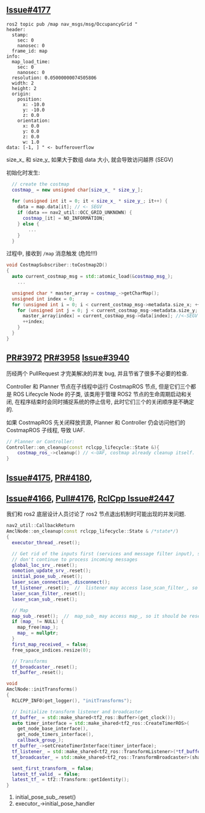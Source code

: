 ## [Issue#4177](https://github.com/ros-planning/navigation2/issues/4177)

```
ros2 topic pub /map nav_msgs/msg/OccupancyGrid "
header:
  stamp:
    sec: 0
    nanosec: 0
  frame_id: map
info:
  map_load_time:
    sec: 0
    nanosec: 0
  resolution: 0.05000000074505806
  width: 2
  height: 2
  origin:
    position:
      x: -10.0
      y: -10.0
      z: 0.0
    orientation:
      x: 0.0
      y: 0.0
      z: 0.0
      w: 1.0
data: [-1, ] " <- bufferoverflow
```

size_x_ 和 size_y_ 如果大于数组 data 大小, 就会导致访问越界 (SEGV)

初始化时发生:

```cpp
  // create the costmap
  costmap_ = new unsigned char[size_x_ * size_y_];
  
  for (unsigned int it = 0; it < size_x_ * size_y_; it++) {
    data = map.data[it]; // <- SEGV
    if (data == nav2_util::OCC_GRID_UNKNOWN) {
      costmap_[it] = NO_INFORMATION;
    } else {
		...
    }
  }
```

过程中, 接收到 `/map` 消息触发 (危险!!!)

```cpp
void CostmapSubscriber::toCostmap2D()
{
  auto current_costmap_msg = std::atomic_load(&costmap_msg_);
	...

  unsigned char * master_array = costmap_->getCharMap();
  unsigned int index = 0;
  for (unsigned int i = 0; i < current_costmap_msg->metadata.size_x; ++i) {
    for (unsigned int j = 0; j < current_costmap_msg->metadata.size_y; ++j) {
      master_array[index] = current_costmap_msg->data[index]; //<-SEGV
      ++index;
    }
  }
}
```

## [PR#3972](https://github.com/ros-planning/navigation2/pull/3958) [PR#3958](https://github.com/ros-planning/navigation2/pull/3958) [Issue#3940](https://github.com/ros-planning/navigation2/issues/3940)

历经两个 PullRequest 才完美解决的并发 bug, 并且节省了很多不必要的检查.

Controller 和 Planner 节点在子线程中运行 CostmapROS 节点, 但是它们三个都是 ROS Lifecycle Node 的子类, 该类用于管理 ROS2 节点的生命周期启动和关闭, 在程序结束时会同时捕捉系统的停止信号, 此时它们三个的关闭顺序是不确定的. 

如果 CostmapROS 先关闭释放资源, Planner 和 Controller 仍会访问他们的 CostmapROS 子线程, 导致 UAF.

```cpp
// Planner or Controller:
Controller::on_cleanup(const rclcpp_lifecycle::State &){
	costmap_ros_->cleanup() // <-UAF, costmap already cleanup itself.
}
```

## [Issue#4175](https://github.com/ros-planning/navigation2/issues/4175), [PR#4180](https://github.com/ros-planning/navigation2/pull/4180), 

## [Issue#4166](https://github.com/ros-planning/navigation2/issues/4166), [Pull#4176](https://github.com/ros-planning/navigation2/pull/4176), [RclCpp Issue#2447](https://github.com/ros2/rclcpp/issues/2447)

我们和 ros2 底层设计人员讨论了 ros2 节点退出机制时可能出现的并发问题.

```cpp
nav2_util::CallbackReturn
AmclNode::on_cleanup(const rclcpp_lifecycle::State & /*state*/)
{
  executor_thread_.reset();

  // Get rid of the inputs first (services and message filter input), so we
  // don't continue to process incoming messages
  global_loc_srv_.reset();
  nomotion_update_srv_.reset();
  initial_pose_sub_.reset();
  laser_scan_connection_.disconnect();
  tf_listener_.reset();  //  listener may access lase_scan_filter_, so it should be reset earlier
  laser_scan_filter_.reset();
  laser_scan_sub_.reset();

  // Map
  map_sub_.reset();  //  map_sub_ may access map_, so it should be reset earlier
  if (map_ != NULL) {
    map_free(map_);
    map_ = nullptr;
  }
  first_map_received_ = false;
  free_space_indices.resize(0);

  // Transforms
  tf_broadcaster_.reset();
  tf_buffer_.reset();
```

```cpp
void
AmclNode::initTransforms()
{
  RCLCPP_INFO(get_logger(), "initTransforms");

  // Initialize transform listener and broadcaster
  tf_buffer_ = std::make_shared<tf2_ros::Buffer>(get_clock());
  auto timer_interface = std::make_shared<tf2_ros::CreateTimerROS>(
    get_node_base_interface(),
    get_node_timers_interface(),
    callback_group_);
  tf_buffer_->setCreateTimerInterface(timer_interface);
  tf_listener_ = std::make_shared<tf2_ros::TransformListener>(*tf_buffer_);
  tf_broadcaster_ = std::make_shared<tf2_ros::TransformBroadcaster>(shared_from_this());

  sent_first_transform_ = false;
  latest_tf_valid_ = false;
  latest_tf_ = tf2::Transform::getIdentity();
}
```

1. initial_pose_sub_.reset()
2. executor_->initial_pose_handler